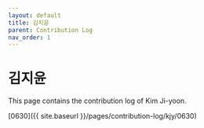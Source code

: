 ```yaml
---
layout: default
title: 김지윤
parent: Contribution Log
nav_order: 1
---
```


# 김지윤

This page contains the contribution log of Kim Ji-yoon.

[0630]({{ site.baseurl }}/pages/contribution-log/kjy/0630)
